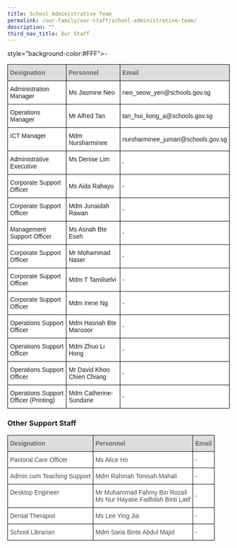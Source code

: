 ```yaml
---
title: School Administrative Team
permalink: /our-family/our-staff/school-administrative-team/
description: ""
third_nav_title: Our Staff
---
```

<style type="text/css">
.tg  {border-collapse:collapse;border-spacing:0;}
.tg td{border-color:black;border-style:solid;border-width:1px;font-family:Arial, sans-serif;font-size:14px;
  overflow:hidden;padding:10px 5px;word-break:normal;}
.tg th{border-color:black;border-style:solid;border-width:1px;font-family:Arial, sans-serif;font-size:14px;
  font-weight:normal;overflow:hidden;padding:10px 5px;word-break:normal;}
.tg .tg-e14l{background-color:#DDD;color:#666;font-weight:bold;text-align:left;vertical-align:top}
.tg .tg-ktyi{background-color:#FFF;text-align:left;vertical-align:top}
.tg .tg-zr06{background-color:#FFF;text-align:left;vertical-align:middle}
</style>

  style="background-color:#FFF"&gt;-<table class="tg">
<thead>
  <tr>
    <th class="tg-e14l"><span style="font-weight:inherit;font-style:inherit;color:#666;background-color:#DDD">Designation</span></th>
    <th class="tg-e14l"><span style="font-weight:inherit;font-style:inherit;color:#666;background-color:#DDD">Personnel</span></th>
    <th class="tg-e14l"><span style="font-weight:inherit;font-style:inherit;color:#666;background-color:#DDD">Email</span></th>
  </tr>
</thead>
<tbody>
  <tr>
    <td class="tg-ktyi"><span style="background-color:#FFF">Administration Manager</span></td>
    <td class="tg-zr06"><span style="background-color:#FFF">Ms Jasmine Neo</span></td>
    <td class="tg-zr06"><span style="background-color:#FFF">neo_seow_yen@schools.gov.sg</span><br></td>
  </tr>
  <tr>
    <td class="tg-ktyi"><span style="background-color:#FFF">Operations Manager</span></td>
    <td class="tg-zr06"><span style="background-color:#FFF">Mr Alfred Tan</span><br></td>
    <td class="tg-zr06"><span style="background-color:#FFF">tan_hui_liong_a@schools.gov.sg</span></td>
  </tr>
  <tr>
    <td class="tg-ktyi"><span style="background-color:#FFF">ICT Manager</span></td>
    <td class="tg-zr06"><span style="background-color:#FFF">Mdm Nursharminee</span></td>
    <td class="tg-zr06"><span style="background-color:#FFF">nursharminee_jumari@schools.gov.sg</span><br></td>
  </tr>
  <tr>
    <td class="tg-ktyi"><span style="background-color:#FFF">Administrative Executive</span></td>
    <td class="tg-ktyi"><span style="background-color:#FFF">Ms Denise Lim</span><br></td>
    <td class="tg-zr06"><span style="background-color:#FFF">-</span><br></td>
  </tr>
  <tr>
    <td class="tg-ktyi"><span style="background-color:#FFF">Corporate Support Officer</span></td>
    <td class="tg-zr06"><span style="background-color:#FFF">Ms Aida Rahayu</span><br></td>
    <td class="tg-zr06"><span style="background-color:#FFF">-</span><br></td>
  </tr>
  <tr>
    <td class="tg-ktyi"><span style="background-color:#FFF">Corporate Support Officer</span></td>
    <td class="tg-zr06"><span style="background-color:#FFF">Mdm Junaidah Rawan</span><br></td>
    <td class="tg-zr06"><span style="background-color:#FFF">-</span><br></td>
  </tr>
  <tr>
    <td class="tg-ktyi"><span style="background-color:#FFF">Management Support Officer</span></td>
    <td class="tg-zr06"><span style="background-color:#FFF">Ms Asnah Bte Eseh</span><br></td>
    <td class="tg-zr06"><span style="background-color:#FFF">-</span><br></td>
  </tr>
  <tr>
    <td class="tg-ktyi"><span style="background-color:#FFF">Corporate Support Officer</span><br></td>
    <td class="tg-zr06"><span style="background-color:#FFF">Mr Mohammad Naser</span><br></td>
    <td class="tg-zr06"><span style="background-color:#FFF">-</span><br></td>
  </tr>
  <tr>
    <td class="tg-ktyi"><span style="background-color:#FFF">Corporate Support Officer</span><br></td>
    <td class="tg-zr06"><span style="background-color:#FFF">Mdm T Tamilselvi</span><br></td>
    <td class="tg-zr06"><span style="background-color:#FFF">-</span><br></td>
  </tr>
  <tr>
    <td class="tg-ktyi"><span style="background-color:#FFF">Corporate Support Officer</span></td>
    <td class="tg-zr06"><span style="background-color:#FFF">Mdm Irene Ng</span><br></td>
    <td class="tg-zr06"><span style="background-color:#FFF">-</span></td>
  </tr>
  <tr>
    <td class="tg-ktyi"><span style="background-color:#FFF">Operations Support Officer</span></td>
    <td class="tg-zr06"><span style="background-color:#FFF">Mdm Hasnah Bte Mansoor</span><br></td>
    <td class="tg-zr06"><span style="background-color:#FFF">-</span></td>
  </tr>
  <tr>
  </tr>
  <tr>
    <td class="tg-ktyi"><span style="background-color:#FFF">Operations Support Officer</span></td>
    <td class="tg-zr06"><span style="background-color:#FFF">Mdm Zhuo Li Hong</span><br></td>
    <td class="tg-zr06"><span style="background-color:#FFF">-</span></td>
  </tr>
  <tr>
    <td class="tg-ktyi"><span style="background-color:#FFF">Operations Support Officer</span><br></td>
    <td class="tg-ktyi"><span style="background-color:#FFF">Mr David Khoo Chien Chiang</span><br></td>
    <td class="tg-zr06"><span style="background-color:#FFF">-</span></td>
  </tr>
  <tr>
    <td class="tg-ktyi"><span style="background-color:#FFF">Operations Support Officer (Printing)</span></td>
    <td class="tg-zr06"><span style="background-color:#FFF">Mdm Catherine-Sundarie</span></td>
    <td class="tg-zr06"><span style="background-color:#FFF">-</span></td>
  </tr>
</tbody>
</table>

### Other Support Staff

<style type="text/css">
.tg  {border-collapse:collapse;border-spacing:0;}
.tg td{border-color:black;border-style:solid;border-width:1px;font-family:Arial, sans-serif;font-size:14px;
  overflow:hidden;padding:10px 5px;word-break:normal;}
.tg th{border-color:black;border-style:solid;border-width:1px;font-family:Arial, sans-serif;font-size:14px;
  font-weight:normal;overflow:hidden;padding:10px 5px;word-break:normal;}
.tg .tg-e14l{background-color:#DDD;color:#666;font-weight:bold;text-align:left;vertical-align:top}
.tg .tg-8rui{background-color:#FFF;color:#484848;text-align:left;vertical-align:middle}
.tg .tg-06je{background-color:#FFF;color:#484848;text-align:left;vertical-align:top}
</style>
<table class="tg">
<thead>
  <tr>
    <th class="tg-e14l"><span style="font-weight:inherit;font-style:inherit;color:#666;background-color:#DDD">Designation</span></th>
    <th class="tg-e14l"><span style="font-weight:inherit;font-style:inherit;color:#666;background-color:#DDD">Personnel</span></th>
    <th class="tg-e14l"><span style="font-weight:inherit;font-style:inherit;color:#666;background-color:#DDD">Email</span></th>
  </tr>
</thead>
<tbody>
  <tr>
    <td class="tg-06je"><span style="background-color:#FFF">Pastoral Care Officer</span><br></td>
    <td class="tg-8rui"><span style="background-color:#FFF">Ms Alice Ho</span></td>
    <td class="tg-8rui"><span style="background-color:#FFF">-</span></td>
  </tr>
  <tr>
    <td class="tg-06je"><span style="background-color:#FFF">Admin cum Teaching Support</span></td>
    <td class="tg-8rui"><span style="background-color:#FFF">Mdm Rahmah Tonisah Mahali</span></td>
    <td class="tg-8rui"><span style="background-color:#FFF">-</span></td>
  </tr>
  <tr>
    <td class="tg-06je"><span style="background-color:#FFF">Desktop Engineer</span><br></td>
    <td class="tg-8rui"><span style="background-color:#FFF">Mr Muhammad Fahmy Bin Rozali</span><br><span style="background-color:#FFF">Ms Nur Hayatie Fadhilah Binti Latif</span></td>
    <td class="tg-8rui"><span style="background-color:#FFF">-</span></td>
  </tr>
  <tr>
    <td class="tg-06je"><span style="background-color:#FFF">Dental Therapist</span><br></td>
    <td class="tg-8rui"><span style="background-color:#FFF">Ms Lee Ying Jia</span></td>
    <td class="tg-8rui"><span style="background-color:#FFF">-</span></td>
  </tr>
  <tr>
    <td class="tg-06je"><span style="background-color:#FFF">School Librarian</span><br></td>
    <td class="tg-8rui"><span style="background-color:#FFF">Mdm Saria Binte Abdul Majid</span></td>
    <td class="tg-8rui"><span style="background-color:#FFF">-</span></td>
  </tr>
</tbody>
</table>